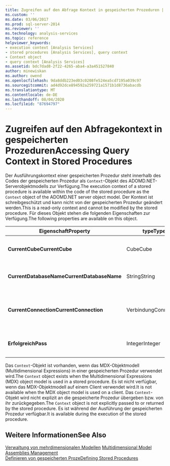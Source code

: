 ```yaml
---
title: Zugreifen auf den Abfrage Kontext in gespeicherten Prozeduren | Microsoft-Dokumentation
ms.custom: ''
ms.date: 03/06/2017
ms.prod: sql-server-2014
ms.reviewer: ''
ms.technology: analysis-services
ms.topic: reference
helpviewer_keywords:
- execution context [Analysis Services]
- stored procedures [Analysis Services], query context
- Context object
- query context [Analysis Services]
ms.assetid: bdc7dad8-2f22-4265-aba4-a3a451527840
author: minewiskan
ms.author: owend
ms.openlocfilehash: 9da8ddb223ed03c0208fe524ea5cd7195a039c97
ms.sourcegitcommit: ad4d92dce894592a259721a1571b1d8736abacdb
ms.translationtype: MT
ms.contentlocale: de-DE
ms.lasthandoff: 08/04/2020
ms.locfileid: "87694797"
---
```

# <a name="accessing-query-context-in-stored-procedures"></a><span data-ttu-id="df34e-102">Zugreifen auf den Abfragekontext in gespeicherten Prozeduren</span><span class="sxs-lookup"><span data-stu-id="df34e-102">Accessing Query Context in Stored Procedures</span></span>
  <span data-ttu-id="df34e-103">Der Ausführungskontext einer gespeicherten Prozedur steht innerhalb des Codes der gespeicherten Prozedur als `Context`-Objekt des ADOMD.NET-Serverobjektmodells zur Verfügung.</span><span class="sxs-lookup"><span data-stu-id="df34e-103">The execution context of a stored procedure is available within the code of the stored procedure as the `Context` object of the ADOMD.NET server object model.</span></span> <span data-ttu-id="df34e-104">Der Kontext ist schreibgeschützt und kann nicht von der gespeicherten Prozedur geändert werden.</span><span class="sxs-lookup"><span data-stu-id="df34e-104">This is a read-only context and cannot be modified by the stored procedure.</span></span> <span data-ttu-id="df34e-105">Für dieses Objekt stehen die folgenden Eigenschaften zur Verfügung.</span><span class="sxs-lookup"><span data-stu-id="df34e-105">The following properties are available on this object.</span></span>  
  
|<span data-ttu-id="df34e-106">Eigenschaft</span><span class="sxs-lookup"><span data-stu-id="df34e-106">Property</span></span>|<span data-ttu-id="df34e-107">type</span><span class="sxs-lookup"><span data-stu-id="df34e-107">Type</span></span>|<span data-ttu-id="df34e-108">BESCHREIBUNG</span><span class="sxs-lookup"><span data-stu-id="df34e-108">Description</span></span>|  
|--------------|----------|-----------------|  
|<span data-ttu-id="df34e-109">**CurrentCube**</span><span class="sxs-lookup"><span data-stu-id="df34e-109">**CurrentCube**</span></span>|<span data-ttu-id="df34e-110">Cube</span><span class="sxs-lookup"><span data-stu-id="df34e-110">Cube</span></span>|<span data-ttu-id="df34e-111">Der Cube für den aktuellen Abfragekontext.</span><span class="sxs-lookup"><span data-stu-id="df34e-111">The cube for the current query context.</span></span>|  
|<span data-ttu-id="df34e-112">**CurrentDatabaseName**</span><span class="sxs-lookup"><span data-stu-id="df34e-112">**CurrentDatabaseName**</span></span>|<span data-ttu-id="df34e-113">String</span><span class="sxs-lookup"><span data-stu-id="df34e-113">String</span></span>|<span data-ttu-id="df34e-114">Der Bezeichner der aktuellen Datenbank.</span><span class="sxs-lookup"><span data-stu-id="df34e-114">The identifier of the current database.</span></span>|  
|<span data-ttu-id="df34e-115">**CurrentConnection**</span><span class="sxs-lookup"><span data-stu-id="df34e-115">**CurrentConnection**</span></span>|<span data-ttu-id="df34e-116">Verbindung</span><span class="sxs-lookup"><span data-stu-id="df34e-116">Connection</span></span>|<span data-ttu-id="df34e-117">Ein Verweis auf das Verbindungsobjekt im aktuellen Kontext.</span><span class="sxs-lookup"><span data-stu-id="df34e-117">A reference to the connection object in the current context.</span></span>|  
|<span data-ttu-id="df34e-118">**Erfolgreich**</span><span class="sxs-lookup"><span data-stu-id="df34e-118">**Pass**</span></span>|<span data-ttu-id="df34e-119">Integer</span><span class="sxs-lookup"><span data-stu-id="df34e-119">Integer</span></span>|<span data-ttu-id="df34e-120">Die Durchlaufnummer für den aktuellen Kontext.</span><span class="sxs-lookup"><span data-stu-id="df34e-120">The pass number for the current context.</span></span>|  
  
 <span data-ttu-id="df34e-121">Das `Context`-Objekt ist vorhanden, wenn das MDX-Objektmodell (Multidimensional Expressions) in einer gespeicherten Prozedur verwendet wird.</span><span class="sxs-lookup"><span data-stu-id="df34e-121">The `Context` object exists when the Multidimensional Expressions (MDX) object model is used in a stored procedure.</span></span> <span data-ttu-id="df34e-122">Es ist nicht verfügbar, wenn das MDX-Objektmodell auf einem Client verwendet wird.</span><span class="sxs-lookup"><span data-stu-id="df34e-122">It is not available when the MDX object model is used on a client.</span></span> <span data-ttu-id="df34e-123">Das `Context`-Objekt wird nicht explizit an die gespeicherte Prozedur übergeben bzw. von ihr zurückgegeben.</span><span class="sxs-lookup"><span data-stu-id="df34e-123">The `Context` object is not explicitly passed to or returned by the stored procedure.</span></span> <span data-ttu-id="df34e-124">Es ist während der Ausführung der gespeicherten Prozedur verfügbar.</span><span class="sxs-lookup"><span data-stu-id="df34e-124">It is available during the execution of the stored procedure.</span></span>  
  
## <a name="see-also"></a><span data-ttu-id="df34e-125">Weitere Informationen</span><span class="sxs-lookup"><span data-stu-id="df34e-125">See Also</span></span>  
 <span data-ttu-id="df34e-126">[Verwaltung von mehrdimensionalen Modellen](../multidimensional-models/multidimensional-model-assemblies-management.md) </span><span class="sxs-lookup"><span data-stu-id="df34e-126">[Multidimensional Model Assemblies Management](../multidimensional-models/multidimensional-model-assemblies-management.md) </span></span>  
 [<span data-ttu-id="df34e-127">Definieren von gespeicherten Proze</span><span class="sxs-lookup"><span data-stu-id="df34e-127">Defining Stored Procedures</span></span>](../multidimensional-models-extending-olap-stored-procedures/defining-stored-procedures.md)  
  
  
